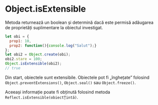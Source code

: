 # Object.isExtensible

Metoda returnează un boolean și determină dacă este permisă adăugarea de proprietăți suplimentare la obiectul investigat.

```javascript
let obi = {
  prop1: 10,
  prop2: function(){console.log("Salut");}
};
let obi2 = Object.create(obi);
obi2.stare = 100;
Object.isExtensible(obi2);
// true
```

Din start, obiectele sunt extensibile.
Obiectele pot fi „înghețate” folosind `Object.preventExtensions()`, `Object.seal()` sau `Object.freeze()`.

Aceeași informație poate fi obținută folosind metoda `Reflect.isExtensible(obiectȚintă)`.
